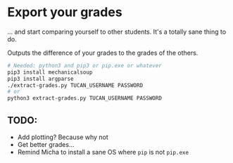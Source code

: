 # Export your grades
... and start comparing yourself to other students. It's a totally sane thing to do.

Outputs the difference of your grades to the grades of the others.

```bash
# Needed: python3 and pip3 or pip.exe or whatever
pip3 install mechanicalsoup
pip3 install argparse
./extract-grades.py TUCAN_USERNAME PASSWORD
# or
python3 extract-grades.py TUCAN_USERNAME PASSWORD
```

## TODO:
- Add plotting? Because why not
- Get better grades...
- Remind Micha to install a sane OS where `pip` is not `pip.exe`